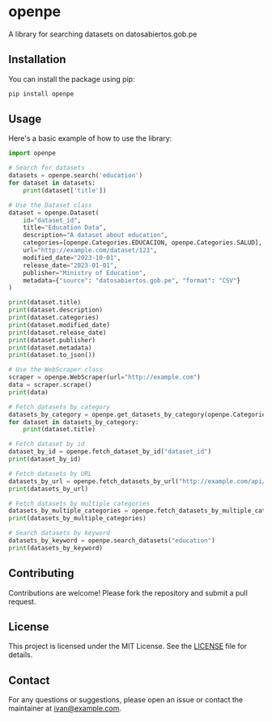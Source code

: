 # openpe

A library for searching datasets on datosabiertos.gob.pe

## Installation

You can install the package using pip:

```sh
pip install openpe
```

## Usage

Here's a basic example of how to use the library:

```python
import openpe

# Search for datasets
datasets = openpe.search('education')
for dataset in datasets:
    print(dataset['title'])

# Use the Dataset class
dataset = openpe.Dataset(
    id="dataset_id",
    title="Education Data",
    description="A dataset about education",
    categories=[openpe.Categories.EDUCACION, openpe.Categories.SALUD],
    url="http://example.com/dataset/123",
    modified_date="2023-10-01",
    release_date="2023-01-01",
    publisher="Ministry of Education",
    metadata={"source": "datosabiertos.gob.pe", "format": "CSV"}
)

print(dataset.title)
print(dataset.description)
print(dataset.categories)
print(dataset.modified_date)
print(dataset.release_date)
print(dataset.publisher)
print(dataset.metadata)
print(dataset.to_json())

# Use the WebScraper class
scraper = openpe.WebScraper(url="http://example.com")
data = scraper.scrape()
print(data)

# Fetch datasets by category
datasets_by_category = openpe.get_datasets_by_category(openpe.Categories.EDUCACION)
for dataset in datasets_by_category:
    print(dataset.title)

# Fetch dataset by id
dataset_by_id = openpe.fetch_dataset_by_id("dataset_id")
print(dataset_by_id)

# Fetch datasets by URL
datasets_by_url = openpe.fetch_datasets_by_url("http://example.com/api/datasets")
print(datasets_by_url)

# Fetch datasets by multiple categories
datasets_by_multiple_categories = openpe.fetch_datasets_by_multiple_categories([openpe.Categories.EDUCACION, openpe.Categories.SALUD])
print(datasets_by_multiple_categories)

# Search datasets by keyword
datasets_by_keyword = openpe.search_datasets("education")
print(datasets_by_keyword)
```

## Contributing

Contributions are welcome! Please fork the repository and submit a pull request.

## License

This project is licensed under the MIT License. See the [LICENSE](LICENSE) file for details.

## Contact

For any questions or suggestions, please open an issue or contact the maintainer at ivan@example.com.
